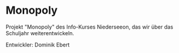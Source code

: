 # Monopoly
Projekt "Monopoly" des Info-Kurses Niederseeon, das wir über das Schuljahr weiterentwickeln.

Entwickler:
Dominik Ebert
